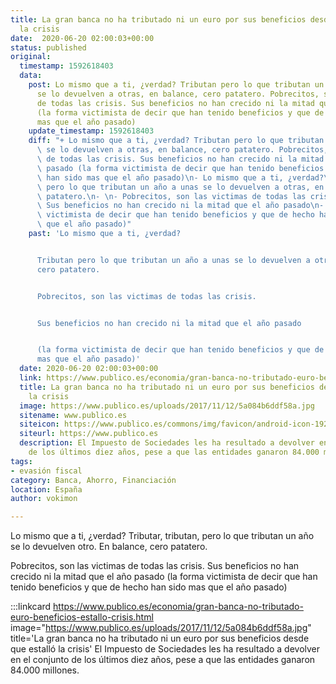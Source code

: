 ```yaml
---
title: La gran banca no ha tributado ni un euro por sus beneficios desde que estalló
  la crisis
date:  2020-06-20 02:00:03+00:00
status: published
original:
  timestamp: 1592618403
  data:
    post: Lo mismo que a ti, ¿verdad? Tributan pero lo que tributan un año a unas
      se lo devuelven a otras, en balance, cero patatero. Pobrecitos, son las victimas
      de todas las crisis. Sus beneficios no han crecido ni la mitad que el año pasado
      (la forma victimista de decir que han tenido beneficios y que de hecho han sido
      mas que el año pasado)
    update_timestamp: 1592618403
    diff: "+ Lo mismo que a ti, ¿verdad? Tributan pero lo que tributan un año a unas\
      \ se lo devuelven a otras, en balance, cero patatero. Pobrecitos, son las victimas\
      \ de todas las crisis. Sus beneficios no han crecido ni la mitad que el año\
      \ pasado (la forma victimista de decir que han tenido beneficios y que de hecho\
      \ han sido mas que el año pasado)\n- Lo mismo que a ti, ¿verdad?\n- \n- Tributan\
      \ pero lo que tributan un año a unas se lo devuelven a otras, en balance, cero\
      \ patatero.\n- \n- Pobrecitos, son las victimas de todas las crisis.\n- \n-\
      \ Sus beneficios no han crecido ni la mitad que el año pasado\n- \n- (la forma\
      \ victimista de decir que han tenido beneficios y que de hecho han sido mas\
      \ que el año pasado)"
    past: 'Lo mismo que a ti, ¿verdad?


      Tributan pero lo que tributan un año a unas se lo devuelven a otras, en balance,
      cero patatero.


      Pobrecitos, son las victimas de todas las crisis.


      Sus beneficios no han crecido ni la mitad que el año pasado


      (la forma victimista de decir que han tenido beneficios y que de hecho han sido
      mas que el año pasado)'
  date: 2020-06-20 02:00:03+00:00
  link: https://www.publico.es/economia/gran-banca-no-tributado-euro-beneficios-estallo-crisis.html
  title: La gran banca no ha tributado ni un euro por sus beneficios desde que estalló
    la crisis
  image: https://www.publico.es/uploads/2017/11/12/5a084b6ddf58a.jpg
  sitename: www.publico.es
  siteicon: https://www.publico.es/commons/img/favicon/android-icon-192x192.png
  siteurl: https://www.publico.es
  description: El Impuesto de Sociedades les ha resultado a devolver en el conjunto
    de los últimos diez años, pese a que las entidades ganaron 84.000 millones.
tags:
- evasión fiscal
category: Banca, Ahorro, Financiación
location: España
author: vokimon

---
```

Lo mismo que a ti, ¿verdad?
Tributar, tributan, pero lo que tributan un año se lo devuelven otro.
En balance, cero patatero.

Pobrecitos, son las victimas de todas las crisis.
Sus beneficios no han crecido ni la mitad que el año pasado
(la forma victimista de decir que han tenido beneficios y que de hecho han sido mas que el año pasado)


:::linkcard https://www.publico.es/economia/gran-banca-no-tributado-euro-beneficios-estallo-crisis.html image="https://www.publico.es/uploads/2017/11/12/5a084b6ddf58a.jpg" title='La gran banca no ha tributado ni un euro por sus beneficios desde que estalló la crisis'
    El Impuesto de Sociedades les ha resultado a devolver en el conjunto de los últimos diez años, pese a que las entidades ganaron 84.000 millones.

